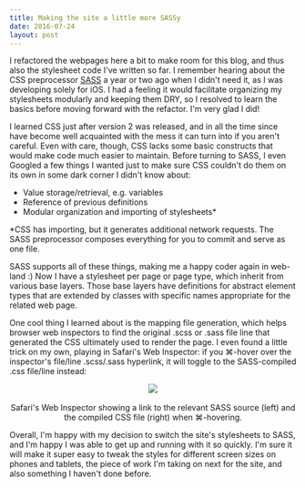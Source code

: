```yaml
---
title: Making the site a little more SASSy
date: 2016-07-24
layout: post
---
```


I refactored the webpages here a bit to make room for this blog, and thus also the stylesheet code I've written so far. I remember hearing about the CSS preprocessor <a href="http://sass-lang.com" target="_blank">SASS</a> a year or two ago when I didn't need it, as I was developing solely for iOS. I had a feeling it would facilitate organizing my stylesheets modularly and keeping them DRY, so I resolved to learn the basics before moving forward with the refactor. I'm very glad I did!

I learned CSS just after version 2 was released, and in all the time since have become well acquainted with the mess it can turn into if you aren't careful. Even with care, though, CSS lacks some basic constructs that would make code much easier to maintain. Before turning to SASS, I even Googled a few things I wanted just to make sure CSS couldn't do them on its own in some dark corner I didn't know about:

- Value storage/retrieval, e.g. variables
- Reference of previous definitions
- Modular organization and importing of stylesheets*

<span class="footnote">*CSS has importing, but it generates additional network requests. The SASS preprocessor composes everything for you to commit and serve as one file.</span>

SASS supports all of these things, making me a happy coder again in web-land :) Now I have a stylesheet per page or page type, which inherit from various base layers. Those base layers have definitions for abstract element types that are extended by classes with specific names appropriate for the related web page.

One cool thing I learned about is the mapping file generation, which helps browser web inspectors to find the original .scss or .sass file line that generated the CSS ultimately used to render the page. I even found a little trick on my own, playing in Safari's Web Inspector: if you ⌘-hover over the inspector's file/line .scss/.sass hyperlink, it will toggle to the SASS-compiled .css file/line instead:

<center>
<img src="{{ site.url }}/blog/img/sass-vs-css-web-inspector-link.png" />
<br />
<br />
<span class="caption">Safari's Web Inspector showing a link to the relevant SASS source (left) and the compiled CSS file (right) when ⌘-hovering.</span>
</center>

Overall, I'm happy with my decision to switch the site's stylesheets to SASS, and I'm happy I was able to get up and running with it so quickly. I'm sure it will make it super easy to tweak the styles for different screen sizes on phones and tablets, the piece of work I'm taking on next for the site, and also something I haven't done before.
